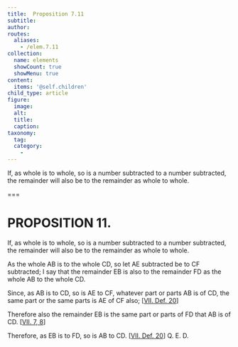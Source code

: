 ```yaml
---
title:  Proposition 7.11
subtitle: 
author:
routes:
  aliases:
    - /elem.7.11
collection:
  name: elements
  showCount: true
  showMenu: true
content:
  items: '@self.children'
child_type: article
figure:
  image:
  alt:
  title:
  caption:
taxonomy:
  tag:
  category:
    - 
---
```


<p>
       <hi rend="ital">If, as whole is to whole, so is a number subtracted to a number subtracted, the remainder will also be to the remainder as whole to whole.</hi>
      </p>

===

<h1>PROPOSITION 11.</h1>
<p>
       <span class="ital">If, as whole is to whole, so is a number subtracted to a number subtracted, the remainder will also be to the remainder as whole to whole.</span>
      </p>

<p>As the whole <span class="ital">AB</span> is to the whole <span class="ital">CD</span>, so let <span class="ital">AE</span> subtracted be to <span class="ital">CF</span> subtracted; I say that the remainder <span class="ital">EB</span> is also to the remainder <span class="ital">FD</span> as the whole <span class="ital">AB</span> to the whole <span class="ital">CD</span>. </p>

<p>Since, as <span class="ital">AB</span> is to <span class="ital">CD</span>, so is <span class="ital">AE</span> to <span class="ital">CF</span>, whatever part or parts <span class="ital">AB</span> is of <span class="ital">CD</span>, the same part or the same parts is <span class="ital">AE</span> of <span class="ital">CF</span> also; [<a href="/elem.7.def.20">VII. Def. 20</a>] 
      </p>

<p>Therefore also the remainder <span class="ital">EB</span> is the same part or parts of <span class="ital">FD</span> that <span class="ital">AB</span> is of <span class="ital">CD</span>. [<a href="/elem.7.7 elem.7.8">VII. 7, 8</a>] </p>

<p>Therefore, as <span class="ital">EB</span> is to <span class="ital">FD</span>, so is <span class="ital">AB</span> to <span class="ital">CD</span>. [<a href="/elem.7.def.20">VII. Def. 20</a>] Q. E. D.</p>
